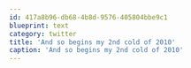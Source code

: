 ```yaml
---
id: 417a8b96-db68-4b8d-9576-405804bbe9c1
blueprint: text
category: twitter
title: 'And so begins my 2nd cold of 2010'
caption: 'And so begins my 2nd cold of 2010'
---
```

